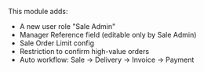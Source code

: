 This module adds:
- A new user role "Sale Admin"
- Manager Reference field (editable only by Sale Admin)
- Sale Order Limit config
- Restriction to confirm high-value orders
- Auto workflow: Sale → Delivery → Invoice → Payment
